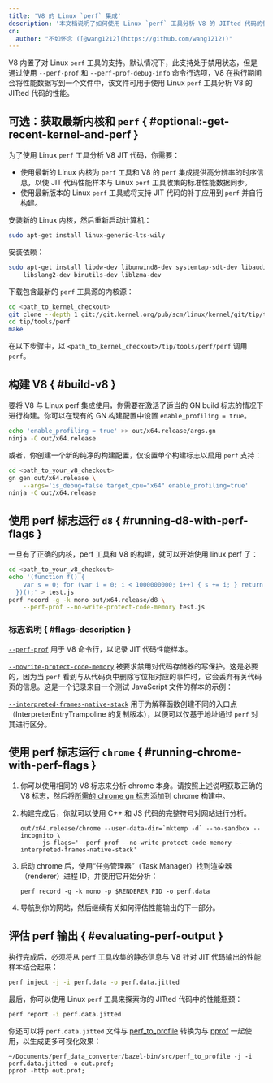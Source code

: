 ```yaml
---
title: 'V8 的 Linux `perf` 集成'
description: '本文档说明了如何使用 Linux `perf` 工具分析 V8 的 JITted 代码的性能。'
cn:
  author: "不如怀念 ([@wang1212](https://github.com/wang1212))"
---
```

V8 内置了对 Linux `perf` 工具的支持。默认情况下，此支持处于禁用状态，但是通过使用 `--perf-prof` 和 `--perf-prof-debug-info` 命令行选项，V8 在执行期间会将性能数据写到一个文件中，该文件可用于使用 Linux `perf` 工具分析 V8 的 JITted 代码的性能。

## 可选：获取最新内核和 `perf` { #optional:-get-recent-kernel-and-perf }

为了使用 Linux `perf` 工具分析 V8 JIT 代码，你需要：

- 使用最新的 Linux 内核为 `perf` 工具和 V8 的 `perf` 集成提供高分辨率的时序信息，以使 JIT 代码性能样本与 Linux `perf` 工具收集的标准性能数据同步。
- 使用最新版本的 Linux `perf` 工具或将支持 JIT 代码的补丁应用到 `perf` 并自行构建。

安装新的 Linux 内核，然后重新启动计算机：

```bash
sudo apt-get install linux-generic-lts-wily
```

安装依赖：

```bash
sudo apt-get install libdw-dev libunwind8-dev systemtap-sdt-dev libaudit-dev \
    libslang2-dev binutils-dev liblzma-dev
```

下载包含最新的 `perf` 工具源的内核源：

```bash
cd <path_to_kernel_checkout>
git clone --depth 1 git://git.kernel.org/pub/scm/linux/kernel/git/tip/tip.git
cd tip/tools/perf
make
```

在以下步骤中，以 `<path_to_kernel_checkout>/tip/tools/perf/perf` 调用 `perf`。

## 构建 V8 { #build-v8 }

要将 V8 与 Linux perf 集成使用，你需要在激活了适当的 GN build 标志的情况下进行构建。你可以在现有的 GN 构建配置中设置 `enable_profiling = true`。

```bash
echo 'enable_profiling = true' >> out/x64.release/args.gn
ninja -C out/x64.release
```

或者，你创建一个新的纯净的构建配置，仅设置单个构建标志以启用 `perf` 支持：

```bash
cd <path_to_your_v8_checkout>
gn gen out/x64.release \
    --args='is_debug=false target_cpu="x64" enable_profiling=true'
ninja -C out/x64.release
```

## 使用 perf 标志运行 `d8` { #running-d8-with-perf-flags }

一旦有了正确的内核，perf 工具和 V8 的构建，就可以开始使用 linux perf 了：

```bash
cd <path_to_your_v8_checkout>
echo '(function f() {
    var s = 0; for (var i = 0; i < 1000000000; i++) { s += i; } return s;
  })();' > test.js
perf record -g -k mono out/x64.release/d8 \
    --perf-prof --no-write-protect-code-memory test.js
```

### 标志说明 { #flags-description }

[`--perf-prof`](https://source.chromium.org/search?q=FLAG_perf_prof) 用于 V8 命令行，以记录 JIT 代码性能样本。

[`--nowrite-protect-code-memory`](https://source.chromium.org/search?q=FLAG_nowrite_protect_code_memory) 被要求禁用对代码存储器的写保护。这是必要的，因为当 `perf` 看到与从代码页中删除写位相对应的事件时，它会丢弃有关代码页的信息。这是一个记录来自一个测试 JavaScript 文件的样本的示例：

[`--interpreted-frames-native-stack`](https://source.chromium.org/search?q=FLAG_interpreted_frames_native_stack) 用于为解释函数创建不同的入口点（InterpreterEntryTrampoline 的复制版本），以便可以仅基于地址通过 `perf` 对其进行区分。

## 使用 perf 标志运行 `chrome` { #running-chrome-with-perf-flags }

1. 你可以使用相同的 V8 标志来分析 chrome 本身。请按照上述说明获取正确的 V8 标志，然后将[所需的 chrome gn 标志](https://chromium.googlesource.com/chromium/src/+/master/docs/profiling.md#preparing-your-checkout)添加到 chrome 构建中。

1. 构建完成后，你就可以使用 C++ 和 JS 代码的完整符号对网站进行分析。

    ```
    out/x64.release/chrome --user-data-dir=`mktemp -d` --no-sandbox --incognito \
        --js-flags='--perf-prof --no-write-protect-code-memory --interpreted-frames-native-stack'
    ```

1. 启动 chrome 后，使用“任务管理器”（Task Manager）找到渲染器（renderer）进程 ID，并使用它开始分析：

    ```
    perf record -g -k mono -p $RENDERER_PID -o perf.data
    ```

1. 导航到你的网站，然后继续有关如何评估性能输出的下一部分。

## 评估 perf 输出 { #evaluating-perf-output }

执行完成后，必须将从 `perf` 工具收集的静态信息与 V8 针对 JIT 代码输出的性能样本结合起来：

```bash
perf inject -j -i perf.data -o perf.data.jitted
```

最后，你可以使用 Linux `perf` 工具来探索你的 JITted 代码中的性能瓶颈：

```bash
perf report -i perf.data.jitted
```

你还可以将 `perf.data.jitted` 文件与 [perf_to_profile](https://github.com/google/perf_data_converter) 转换为与 [pprof](https://github.com/google/pprof) 一起使用，以生成更多可视化效果：

```
~/Documents/perf_data_converter/bazel-bin/src/perf_to_profile -j -i perf.data.jitted -o out.prof;
pprof -http out.prof;
```
